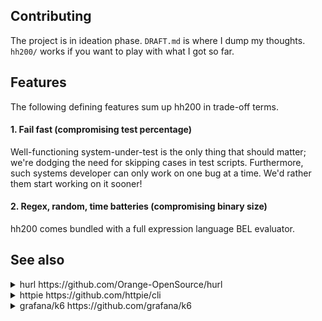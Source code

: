 ## Contributing
The project is in ideation phase. `DRAFT.md` is where I dump my thoughts. `hh200/` works if you want to play with what I got so far.

## Features
The following defining features sum up hh200 in trade-off terms.

#### 1. Fail fast (compromising test percentage)
Well-functioning system-under-test is the only thing that should matter; we're dodging the need for skipping cases in test scripts.
Furthermore, such systems developer can only work on one bug at a time. We'd rather them start working on it sooner!

#### 2. Regex, random, time batteries (compromising binary size)
hh200 comes bundled with a full expression language BEL evaluator.
  
## See also

<details>
<summary>
hurl https://github.com/Orange-OpenSource/hurl
</summary>
Requests in "simple plain text format". You could invoke hurl HTTP client
binary from your favorite general purpose language to achieve, for example,
parallel test execution.
</details>

<details>
<summary>
httpie https://github.com/httpie/cli
</summary>
"Make CLI interaction with web services as human-friendly as possible".
httpie resonates with people who have worked with curl or wget and find
their flags and quote escapes unpleasant.
</details>

<details>
<summary>
grafana/k6 https://github.com/grafana/k6
</summary>
Load testing engine providing JavaScript programming interface. To fully
live the term "load testing" (say, 6-digit number of virtual users), it can
act a the runner in an orchestrated, distributed load testing grid to
generate the traffic.
</details>
